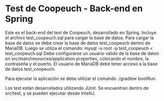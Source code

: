 # Test de Coopeuch - Back-end en Spring
Este es el back-end del test de Coopeuch, desarrollado en Spring. Incluye el archivo test_coopeuch.sql para cargar la base de datos.
Para cargar la base de datos se debe crear la base de datos test_coopeuch dentro de MariaDB. Luego se utiliza el comando:
mysql -u root -p test_coopeuch < test_coopeuch.sql
Debe configurarse un usuario válido de la base de datos en src/main/resources/application.properties, colocando el nombre, la contraseña y el puerto. El usuario de MariaDB debe tener acceso a la base de datos test_coopeuch.

Para ejecutar la aplicación se debe utilizar el comando ./gradlew bootRun.

Los test están desarrollados utilizando JUnit. Se encuentran dentro de src/test, y se pueden ejecutar desde IntelliJ.
